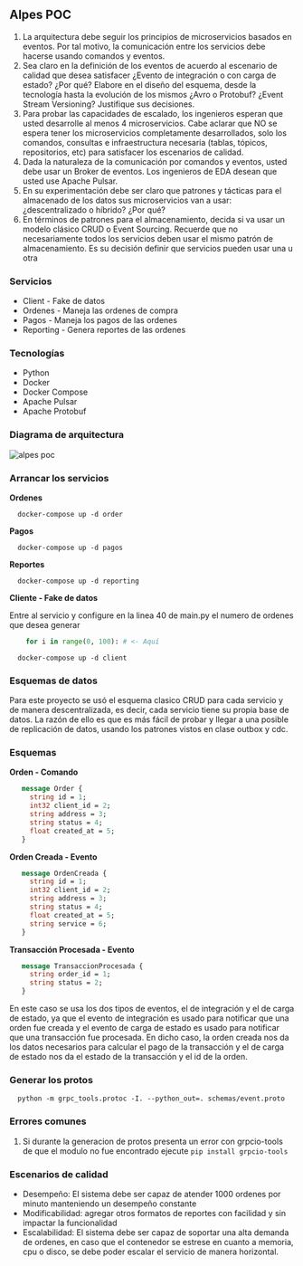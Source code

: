 ## Alpes POC 

1. La arquitectura debe seguir los principios de microservicios basados en eventos. Por tal motivo, la
comunicación entre los servicios debe hacerse usando comandos y eventos.
2. Sea claro en la definición de los eventos de acuerdo al escenario de calidad que desea satisfacer ¿Evento
de integración o con carga de estado? ¿Por qué? Elabore en el diseño del esquema, desde la tecnología
hasta la evolución de los mismos ¿Avro o Protobuf? ¿Event Stream Versioning? Justifique sus decisiones.
3. Para probar las capacidades de escalado, los ingenieros esperan que usted desarrolle al menos 4
microservicios. Cabe aclarar que NO se espera tener los microservicios completamente desarrollados,
solo los comandos, consultas e infraestructura necesaria (tablas, tópicos, repositorios, etc) para satisfacer
los escenarios de calidad.
4. Dada la naturaleza de la comunicación por comandos y eventos, usted debe usar un Broker de eventos.
Los ingenieros de EDA desean que usted use Apache Pulsar.
5. En su experimentación debe ser claro que patrones y tácticas para el almacenado de los datos sus
microservicios van a usar: ¿descentralizado o híbrido? ¿Por qué?
6. En términos de patrones para el almacenamiento, decida si va usar un modelo clásico CRUD o Event
Sourcing. Recuerde que no necesariamente todos los servicios deben usar el mismo patrón de
almacenamiento. Es su decisión definir que servicios pueden usar una u otra

### Servicios

- Client - Fake de datos
- Ordenes - Maneja las ordenes de compra
- Pagos - Maneja los pagos de las ordenes
- Reporting - Genera reportes de las ordenes

### Tecnologías

- Python
- Docker
- Docker Compose
- Apache Pulsar
- Apache Protobuf

### Diagrama de arquitectura 

![alpes poc](https://user-images.githubusercontent.com/1644662/223301286-19ffea8d-16dc-46cb-9100-8caf85981ef8.jpg)

### Arrancar los servicios

**Ordenes**

```shell
  docker-compose up -d order
```

**Pagos**

```shell
  docker-compose up -d pagos
```

**Reportes**

```shell
  docker-compose up -d reporting
```

**Cliente - Fake de datos**

Entre al servicio y configure en la linea 40 de main.py el numero de ordenes que desea generar

```python
    for i in range(0, 100): # <- Aquí
```

```shell
  docker-compose up -d client
```

### Esquemas de datos

Para este proyecto se usó el esquema clasico CRUD para cada servicio y de manera descentralizada, es decir, cada servicio tiene su propia base de datos.
La razón de ello es que es más fácil de probar y llegar a una posible de replicación de datos, usando los patrones vistos en clase outbox y cdc.

### Esquemas

**Orden - Comando**

```protobuf
   message Order {
     string id = 1;
     int32 client_id = 2;
     string address = 3;
     string status = 4;
     float created_at = 5;
   }
```

**Orden Creada - Evento**

```protobuf
   message OrdenCreada {
     string id = 1;
     int32 client_id = 2;
     string address = 3;
     string status = 4;
     float created_at = 5;
     string service = 6;
   }
```

**Transacción Procesada - Evento**

```protobuf
   message TransaccionProcesada {
     string order_id = 1;
     string status = 2;
   }
```

En este caso se usa los dos tipos de eventos, el de integración y el de carga de estado, 
ya que el evento de integración es usado para notificar que una orden fue creada y el evento de carga de estado es usado para notificar que una transacción fue procesada.
En dicho caso, la orden creada nos da los datos necesarios para calcular el pago de la transacción y el de carga de estado nos da el estado de la transacción y el id de la orden.

### Generar los protos

```shell
  python -m grpc_tools.protoc -I. --python_out=. schemas/event.proto
```

### Errores comunes

1. Si durante la generacion de protos presenta un error con grpcio-tools de que el modulo no fue encontrado ejecute `pip install grpcio-tools`

### Escenarios de calidad

- Desempeño: El sistema debe ser capaz de atender 1000 ordenes por minuto manteniendo un desempeño constante
- Modificabilidad: agregar otros formatos de reportes con facilidad y sin impactar la funcionalidad
- Escalabilidad: El sistema debe ser capaz de soportar una alta demanda de ordenes, en caso que el contenedor se estrese en cuanto a memoria, cpu o disco, se debe poder escalar el servicio de manera horizontal.